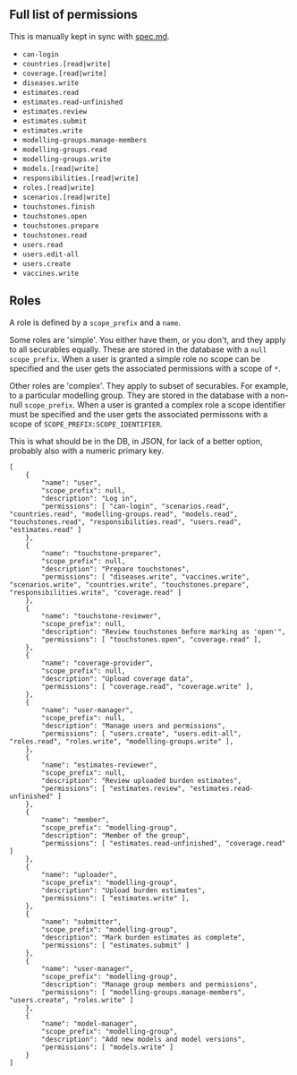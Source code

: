 ## Full list of permissions
This is manually kept in sync with [spec.md](Spec.md).

* `can-login`
* `countries.[read|write]`
* `coverage.[read|write]`
* `diseases.write`
* `estimates.read`
* `estimates.read-unfinished`
* `estimates.review`
* `estimates.submit` 
* `estimates.write`
* `modelling-groups.manage-members`
* `modelling-groups.read`
* `modelling-groups.write`
* `models.[read|write]`
* `responsibilities.[read|write]`
* `roles.[read|write]`
* `scenarios.[read|write]`
* `touchstones.finish`
* `touchstones.open`
* `touchstones.prepare`
* `touchstones.read`
* `users.read`
* `users.edit-all`
* `users.create`
* `vaccines.write`

## Roles
A role is defined by a `scope_prefix` and a `name`.

Some roles are 'simple'. You either have them, or you don't, and they apply to all
securables equally. These are stored in the database with a `null` `scope_prefix`. 
When a user is granted a simple role no scope can be specified and the user gets 
the associated permissions with a scope of `*`.

Other roles are 'complex'. They apply to subset of securables. For example, to a 
particular modelling group. They are stored in the database with a non-null 
`scope_prefix`. When a user is granted a complex role a scope identifier must 
be specified and the user gets the associated permissons with a scope of 
`SCOPE_PREFIX:SCOPE_IDENTIFIER`.

This is what should be in the DB, in JSON, for lack of a better option, probably
also with a numeric primary key.

    [
        {
            "name": "user",
            "scope_prefix": null,
            "description": "Log in",
            "permissions": [ "can-login", "scenarios.read", "countries.read", "modelling-groups.read", "models.read", "touchstones.read", "responsibilities.read", "users.read", "estimates.read" ]
        },
        {
            "name": "touchstone-preparer",
            "scope_prefix": null,
            "description": "Prepare touchstones",
            "permissions": [ "diseases.write", "vaccines.write", "scenarios.write", "countries.write", "touchstones.prepare", "responsibilities.write", "coverage.read" ]
        },
        {
            "name": "touchstone-reviewer",
            "scope_prefix": null,
            "description": "Review touchstones before marking as 'open'",
            "permissions": [ "touchstones.open", "coverage.read" ],
        },
        {
            "name": "coverage-provider",
            "scope_prefix": null,
            "description": "Upload coverage data",
            "permissions": [ "coverage.read", "coverage.write" ],
        },
        {
            "name": "user-manager",
            "scope_prefix": null,
            "description": "Manage users and permissions",
            "permissions": [ "users.create", "users.edit-all", "roles.read", "roles.write", "modelling-groups.write" ],
        },
        {
            "name": "estimates-reviewer",
            "scope_prefix": null,
            "description": "Review uploaded burden estimates",
            "permissions": [ "estimates.review", "estimates.read-unfinished" ]
        },
        {
            "name": "member",
            "scope_prefix": "modelling-group",            
            "description": "Member of the group",
            "permissions": [ "estimates.read-unfinished", "coverage.read" ]
        },
        {
            "name": "uploader",
            "scope_prefix": "modelling-group",
            "description": "Upload burden estimates",
            "permissions": [ "estimates.write" ],
        },
        {
            "name": "submitter",
            "scope_prefix": "modelling-group",
            "description": "Mark burden estimates as complete",
            "permissions": [ "estimates.submit" ]
        },
        {
            "name": "user-manager",
            "scope_prefix": "modelling-group",
            "description": "Manage group members and permissions",
            "permissions": [ "modelling-groups.manage-members", "users.create", "roles.write" ]
        },
        {
            "name": "model-manager",
            "scope_prefix": "modelling-group",
            "description": "Add new models and model versions",
            "permissions": [ "models.write" ]
        }
    ]
